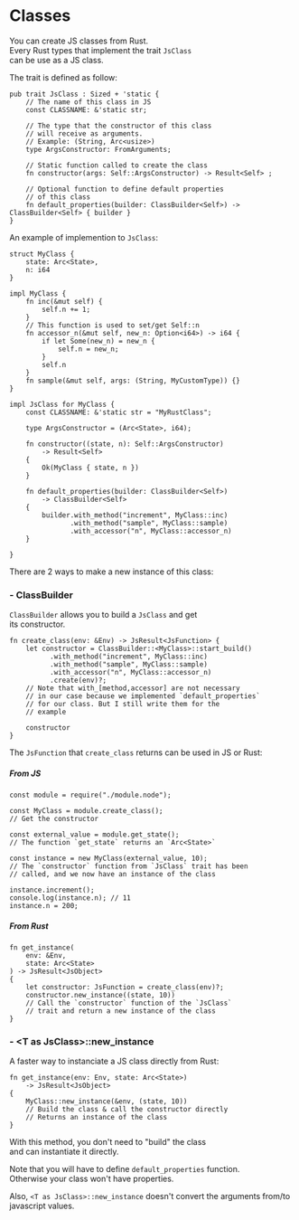 # Classes

You can create JS classes from Rust.  
Every Rust types that implement the trait `JsClass`  
can be use as a JS class.  

The trait is defined as follow:

```rust, no_run
pub trait JsClass : Sized + 'static {
    // The name of this class in JS
    const CLASSNAME: &'static str;
    
    // The type that the constructor of this class
    // will receive as arguments.
    // Example: (String, Arc<usize>)
    type ArgsConstructor: FromArguments;

    // Static function called to create the class
    fn constructor(args: Self::ArgsConstructor) -> Result<Self> ;

    // Optional function to define default properties
    // of this class
    fn default_properties(builder: ClassBuilder<Self>) -> ClassBuilder<Self> { builder }
}
```

An example of implemention to `JsClass`:

```rust, no_run
struct MyClass {
    state: Arc<State>,
    n: i64
}

impl MyClass {
    fn inc(&mut self) {
        self.n += 1;
    }
    // This function is used to set/get Self::n
    fn accessor_n(&mut self, new_n: Option<i64>) -> i64 {
        if let Some(new_n) = new_n {
            self.n = new_n;
        }
        self.n
    }
    fn sample(&mut self, args: (String, MyCustomType)) {}
}

impl JsClass for MyClass {
    const CLASSNAME: &'static str = "MyRustClass";
    
    type ArgsConstructor = (Arc<State>, i64);

    fn constructor((state, n): Self::ArgsConstructor)
        -> Result<Self>
    {
        Ok(MyClass { state, n })
    }

    fn default_properties(builder: ClassBuilder<Self>)
        -> ClassBuilder<Self>
    {
        builder.with_method("increment", MyClass::inc)
               .with_method("sample", MyClass::sample)
               .with_accessor("n", MyClass::accessor_n)
    }
    
}

```

There are 2 ways to make a new instance of this class:  

### - ClassBuilder

`ClassBuilder` allows you to build a `JsClass` and get  
its constructor.


```rust, no_run
fn create_class(env: &Env) -> JsResult<JsFunction> {
    let constructor = ClassBuilder::<MyClass>::start_build()
          .with_method("increment", MyClass::inc)
          .with_method("sample", MyClass::sample)
          .with_accessor("n", MyClass::accessor_n)
          .create(env)?;
    // Note that with_[method,accessor] are not necessary
    // in our case because we implemented `default_properties`
    // for our class. But I still write them for the
    // example
    
    constructor
}
```

The `JsFunction` that `create_class` returns can be used in
JS or Rust:

##### From JS

```javascript, no_run
const module = require("./module.node");

const MyClass = module.create_class();
// Get the constructor

const external_value = module.get_state();
// The function `get_state` returns an `Arc<State>`

const instance = new MyClass(external_value, 10);
// The `constructor` function from `JsClass` trait has been
// called, and we now have an instance of the class

instance.increment();
console.log(instance.n); // 11
instance.n = 200;
```

##### From Rust

```rust, no_run
fn get_instance(
    env: &Env,
    state: Arc<State>
) -> JsResult<JsObject>
{
    let constructor: JsFunction = create_class(env)?;
    constructor.new_instance((state, 10))
    // Call the `constructor` function of the `JsClass`
    // trait and return a new instance of the class
}

```

### - \<T as JsClass\>::new_instance

A faster way to instanciate a JS class directly from Rust:

```rust, no_run
fn get_instance(env: Env, state: Arc<State>)
    -> JsResult<JsObject>
{
    MyClass::new_instance(&env, (state, 10))
    // Build the class & call the constructor directly
    // Returns an instance of the class
}

```

With this method, you don't need to "build" the class  
and can instantiate it directly.  

Note that you will have to define `default_properties`
function.  
Otherwise your class won't have properties.  

Also, `<T as JsClass>::new_instance` doesn't convert the arguments
from/to javascript values.  


